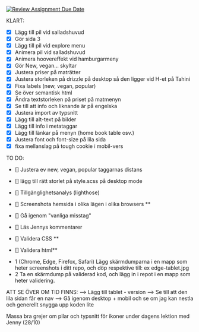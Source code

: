 [![Review Assignment Due Date](https://classroom.github.com/assets/deadline-readme-button-22041afd0340ce965d47ae6ef1cefeee28c7c493a6346c4f15d667ab976d596c.svg)](https://classroom.github.com/a/3GX3QKax)


KLART:
- [x] Lägg till pil vid salladshuvud 
- [x] Gör sida 3
- [x] Lägg till pil vid explore menu
- [x] Animera pil vid salladshuvud 
- [x] Animera hoovereffekt vid hamburgarmeny
- [x] Gör New, vegan... skyltar 
- [x] Justera priser på maträtter 
- [x] Justera storleken på drizzle på desktop så den ligger vid H-et på Tahini
- [x] Fixa labels (new, vegan, popular)
- [x] Se över semantisk html
- [x] Ändra textstorleken på priset på matmenyn 
- [x] Se till att info och liknande är på engelska 
- [x] Justera import av typsnitt
- [x] Lägg till alt-text på bilder 
- [x] Lägg till info i metataggar 
- [x] Lägg till länkar på menyn (home book table osv.)
- [x] Justera font och font-size på lila sida 
- [x] fixa mellanslag på tough cookie i mobil-vers

TO DO:
- [] Justera ev new, vegan, popular taggarnas distans 
- [] lägg till rätt storlet på style.scss på desktop mode

- [] Tillgänglighetsanalys (lighthose)
- [] Screenshota hemsida i olika lägen i olika browsers **
- [] Gå igenom "vanliga misstag"
- [] Läs Jennys kommentarer
- [] Validera CSS **
- [] Validera html**

* 1 (Chrome, Edge, Firefox, Safari)
    Lägg skärmdumparna i en mapp som heter screenshots i ditt repo, och döp respektive till: ex edge-tablet.jpg
* 2 Ta en skärmdump på validerad kod, och lägg in i repot i en mapp som heter           validering.

ATT SE ÖVER OM TID FINNS:
--> Lägg till tablet - version
--> Se till att den lila sidan får en nav
--> Gå igenom desktop + mobil och se om jag kan nestla och generellt snygga upp koden lite 






Massa bra grejer om pilar och typsnitt för ikoner under dagens lektion med Jenny (28/10)
